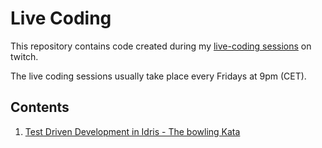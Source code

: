 # Live Coding

This repository contains code created during my
[live-coding sessions](https://www.twitch.tv/berewt) on twitch.

The live coding sessions usually take place every Fridays at 9pm (CET).

## Contents

1. [Test Driven Development in Idris - The bowling Kata](./01-TestDD-in-Idris)
